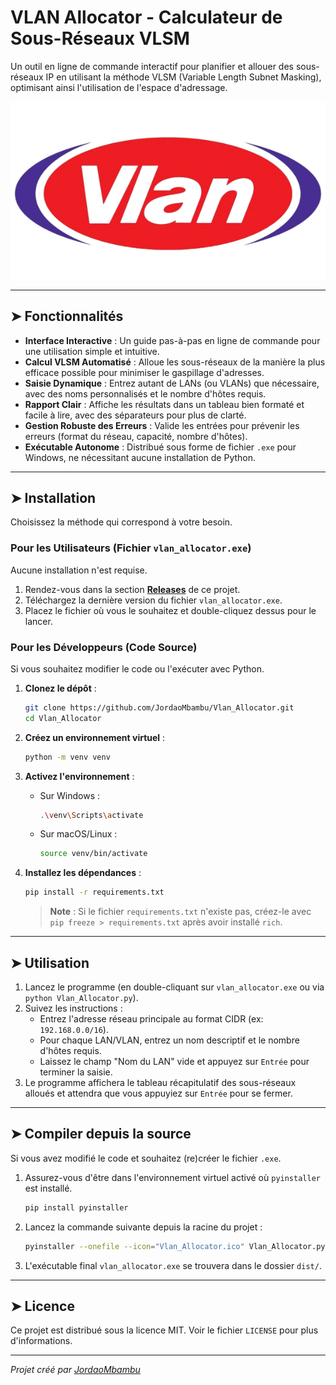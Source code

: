 # VLAN Allocator - Calculateur de Sous-Réseaux VLSM

Un outil en ligne de commande interactif pour planifier et allouer des sous-réseaux IP en utilisant la méthode VLSM (Variable Length Subnet Masking), optimisant ainsi l'utilisation de l'espace d'adressage.

![Aperçu du programme](Vlan_Allocator.png)

---

## ➤ Fonctionnalités

* **Interface Interactive** : Un guide pas-à-pas en ligne de commande pour une utilisation simple et intuitive.
* **Calcul VLSM Automatisé** : Alloue les sous-réseaux de la manière la plus efficace possible pour minimiser le gaspillage d'adresses.
* **Saisie Dynamique** : Entrez autant de LANs (ou VLANs) que nécessaire, avec des noms personnalisés et le nombre d'hôtes requis.
* **Rapport Clair** : Affiche les résultats dans un tableau bien formaté et facile à lire, avec des séparateurs pour plus de clarté.
* **Gestion Robuste des Erreurs** : Valide les entrées pour prévenir les erreurs (format du réseau, capacité, nombre d'hôtes).
* **Exécutable Autonome** : Distribué sous forme de fichier `.exe` pour Windows, ne nécessitant aucune installation de Python.

---

## ➤ Installation

Choisissez la méthode qui correspond à votre besoin.

### Pour les Utilisateurs (Fichier `vlan_allocator.exe`)

Aucune installation n'est requise.

1.  Rendez-vous dans la section [**Releases**](https://github.com/JordaoMbambu/Vlan_Allocator/releases) de ce projet.
2.  Téléchargez la dernière version du fichier `vlan_allocator.exe`.
3.  Placez le fichier où vous le souhaitez et double-cliquez dessus pour le lancer.

### Pour les Développeurs (Code Source)

Si vous souhaitez modifier le code ou l'exécuter avec Python.

1.  **Clonez le dépôt** :
    ```bash
    git clone https://github.com/JordaoMbambu/Vlan_Allocator.git
    cd Vlan_Allocator
    ```

2.  **Créez un environnement virtuel** :
    ```bash
    python -m venv venv
    ```

3.  **Activez l'environnement** :
    * Sur Windows :
        ```bash
        .\venv\Scripts\activate
        ```
    * Sur macOS/Linux :
        ```bash
        source venv/bin/activate
        ```

4.  **Installez les dépendances** :
    ```bash
    pip install -r requirements.txt
    ```
    > **Note** : Si le fichier `requirements.txt` n'existe pas, créez-le avec `pip freeze > requirements.txt` après avoir installé `rich`.

---

## ➤ Utilisation

1.  Lancez le programme (en double-cliquant sur `vlan_allocator.exe` ou via `python Vlan_Allocator.py`).
2.  Suivez les instructions :
    * Entrez l'adresse réseau principale au format CIDR (ex: `192.168.0.0/16`).
    * Pour chaque LAN/VLAN, entrez un nom descriptif et le nombre d'hôtes requis.
    * Laissez le champ "Nom du LAN" vide et appuyez sur `Entrée` pour terminer la saisie.
3.  Le programme affichera le tableau récapitulatif des sous-réseaux alloués et attendra que vous appuyiez sur `Entrée` pour se fermer.

---

## ➤ Compiler depuis la source

Si vous avez modifié le code et souhaitez (re)créer le fichier `.exe`.

1.  Assurez-vous d'être dans l'environnement virtuel activé où `pyinstaller` est installé.
    ```bash
    pip install pyinstaller
    ```

2.  Lancez la commande suivante depuis la racine du projet :
    ```bash
    pyinstaller --onefile --icon="Vlan_Allocator.ico" Vlan_Allocator.py
    ```

3.  L'exécutable final `vlan_allocator.exe` se trouvera dans le dossier `dist/`.

---

## ➤ Licence

Ce projet est distribué sous la licence MIT. Voir le fichier `LICENSE` pour plus d'informations.

---
*Projet créé par [JordaoMbambu](https://www.linkedin.com/in/jordao-mbambu-alternance-cybersecurit%C3%A9-it-r%C3%A9seau-t%C3%A9l%C3%A9com/)*
